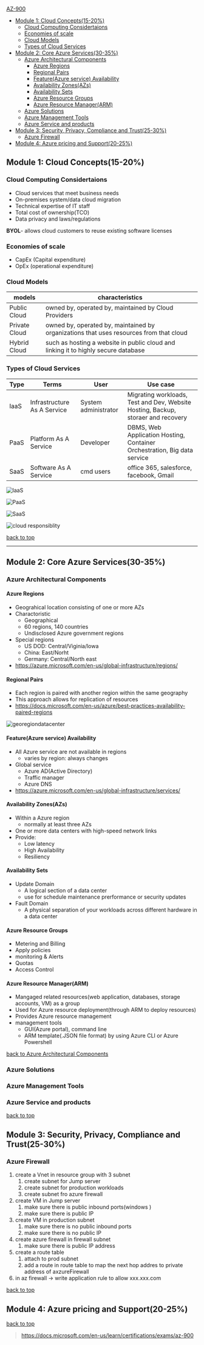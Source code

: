 [AZ-900](#top)

- [Module 1: Cloud Concepts(15-20%)](#module-1-cloud-concepts15-20)
  - [Cloud Computing Considertaions](#cloud-computing-considertaions)
  - [Economies of scale](#economies-of-scale)
  - [Cloud Models](#cloud-models)
  - [Types of Cloud Services](#types-of-cloud-services)
- [Module 2: Core Azure Services(30-35%)](#module-2-core-azure-services30-35)
  - [Azure Architectural Components](#azure-architectural-components)
    - [Azure Regions](#azure-regions)
    - [Regional Pairs](#regional-pairs)
    - [Feature(Azure service) Availability](#featureazure-service-availability)
    - [Availability Zones(AZs)](#availability-zonesazs)
    - [Availability Sets](#availability-sets)
    - [Azure Resource Groups](#azure-resource-groups)
    - [Azure Resource Manager(ARM)](#azure-resource-managerarm)
  - [Azure Solutions](#azure-solutions)
  - [Azure Management Tools](#azure-management-tools)
  - [Azure Service and products](#azure-service-and-products)
- [Module 3: Security, Privacy, Compliance and Trust(25-30%)](#module-3-security-privacy-compliance-and-trust25-30)
  - [Azure Firewall](#azure-firewall)
- [Module 4: Azure pricing and Support(20-25%)](#module-4-azure-pricing-and-support20-25)

## Module 1: Cloud Concepts(15-20%)

### Cloud Computing Considertaions

- Cloud services that meet business needs
- On-premises system/data cloud migration
- Technical expertise of IT staff
- Total cost of ownership(TCO)
- Data privacy and laws/regulations

**BYOL**- allows cloud customers to reuse existing software licenses

### Economies of scale

- CapEx (Capital expenditure)
- OpEx (operational expenditure)

### Cloud Models

models|characteristics
---|---
Public Cloud | owned by, operated by, maintained by Cloud Providers
Private Cloud | owned by, operated by, maintained by organizations that uses resources from that cloud
Hybrid Cloud | such as hosting a website in public cloud and linking it to highly secure database

### Types of Cloud Services

Type|Terms|User|Use case
---|---|---|---
IaaS|Infrastructure As A Service|System administrator|Migrating workloads, Test and Dev, Website Hosting, Backup, storaer and recovery
PaaS|Platform As A Service|	Developer|DBMS, Web Application Hosting, Container Orchestration, Big data service
SaaS|Software As A Service|	cmd users| office 365, salesforce, facebook, Gmail

![IaaS](https://github.com/honggzb/Study-General/blob/master/AWS/images/IaaS.png)

![PaaS](https://github.com/honggzb/Study-General/blob/master/AWS/images/PaaS.png)

![SaaS](https://github.com/honggzb/Study-General/blob/master/AWS/images/SaaS.png)

![cloud responsiblity](https://github.com/honggzb/Study-General/blob/master/AWS/images/cloud%20responsiblity.png)

[back to top](#top)

-------------------------------------------

## Module 2: Core Azure Services(30-35%)

### Azure Architectural Components

#### Azure Regions

- Geograhical location consisting of one or more AZs
- Charactoristic
  - Geographical
  - 60 regions, 140 countries
  - Undisclosed Azure government regions
- Special regions
  - US DOD: Central/Viginia/lowa
  - China:  East/Norht
  - Germany: Central/North east
- https://azure.microsoft.com/en-us/global-infrastructure/regions/

#### Regional Pairs

- Each region is paired with another region within the same geography
- This approach allows for replication of resources
- https://docs.microsoft.com/en-us/azure/best-practices-availability-paired-regions

![georegiondatacenter](https://github.com/honggzb/Study-General/blob/master/AWS/images/georegiondatacenter.png)

#### Feature(Azure service) Availability

- All Azure service are not available in regions
  - varies by region: always changes
- Global service
  - Azure AD(Active Directory)
  - Traffic manager
  - Azure DNS
- https://azure.microsoft.com/en-us/global-infrastructure/services/

#### Availability Zones(AZs)

- Within a Azure region
  - normally at least three AZs
- One or more data centers with high-speed network links
- Provide:
  - Low latency
  - High Availability
  - Resiliency

#### Availability Sets

- Update Domain
  - A logical section of a data center
  - use for schedule maintenance prerformance or security updates
- Fault Domain
  - A physical separation of your workloads across different hardware in a data center

#### Azure Resource Groups

- Metering and Billing
- Apply policies
- monitoring & Alerts
- Quotas
- Access Control

#### Azure Resource Manager(ARM)

- Mangaged related resources(web application, databases, storage accounts, VM) as a group
- Used for Azure resource deployment(through ARM to deploy resources)
- Provides Azure resource management
- management tools
  - GUI(Azure portal), command line
  - ARM template(.JSON file format) by using Azure CLI or Azure Powershell

[back to Azure Architectural Components](#azure-architectural-components)

### Azure Solutions

### Azure Management Tools

### Azure Service and products

[back to top](#top)

## Module 3: Security, Privacy, Compliance and Trust(25-30%)

### Azure Firewall

1. create a Vnet in resource group with 3 subnet
   1. create subnet for Jump server
   2. create subnet for production workloads
   3. create subnet fro azure firewall
2. create VM in Jump server
   1. make sure there is public inbound ports(windows )
   2. make sure there is public IP
3. create VM in production subnet
   1. make sure there is no public inbound ports
   2. make sure there is no public IP
4. create azure firewall in firewall subnet
   1. make sure there is public IP address
5. create a route table
   1. attach to prod subnet
   2. add a route in route table to map the next hop addres to private address of axzureFirewall
6. in az firewall -> write application rule to allow xxx.xxx.com

[back to top](#top)

## Module 4: Azure pricing and Support(20-25%)

[back to top](#top)

> https://docs.microsoft.com/en-us/learn/certifications/exams/az-900
